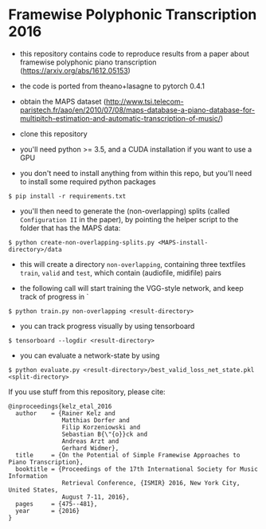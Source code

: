 # Framewise Polyphonic Transcription 2016
- this repository contains code to reproduce results from a paper about framewise polyphonic piano transcription (https://arxiv.org/abs/1612.05153)

- the code is ported from theano+lasagne to pytorch 0.4.1

- obtain the MAPS dataset (http://www.tsi.telecom-paristech.fr/aao/en/2010/07/08/maps-database-a-piano-database-for-multipitch-estimation-and-automatic-transcription-of-music/)

- clone this repository

- you'll need python >= 3.5, and a CUDA installation if you want to use a GPU

- you don't need to install anything from within this repo, but you'll need to install some required python packages
```
$ pip install -r requirements.txt
```

- you'll then need to generate the (non-overlapping) splits (called `Configuration II` in the paper), by pointing the helper script to the folder that has the MAPS data:
```
$ python create-non-overlapping-splits.py <MAPS-install-directory>/data
```

- this will create a directory `non-overlapping`, containing three textfiles `train`, `valid` and `test`, which contain (audiofile, midifile) pairs

- the following call will start training the VGG-style network, and keep track of progress in `<result-directory>
```
$ python train.py non-overlapping <result-directory>
```

- you can track progress visually by using tensorboard
```
$ tensorboard --logdir <result-directory>
```

- you can evaluate a network-state by using
```
$ python evaluate.py <result-directory>/best_valid_loss_net_state.pkl <split-directory>
```


If you use stuff from this repository, please cite:
```
@inproceedings{kelz_etal_2016
  author    = {Rainer Kelz and
               Matthias Dorfer and
               Filip Korzeniowski and
               Sebastian B{\"{o}}ck and
               Andreas Arzt and
               Gerhard Widmer},
  title     = {On the Potential of Simple Framewise Approaches to Piano Transcription},
  booktitle = {Proceedings of the 17th International Society for Music Information
               Retrieval Conference, {ISMIR} 2016, New York City, United States,
               August 7-11, 2016},
  pages     = {475--481},
  year      = {2016}
}
```